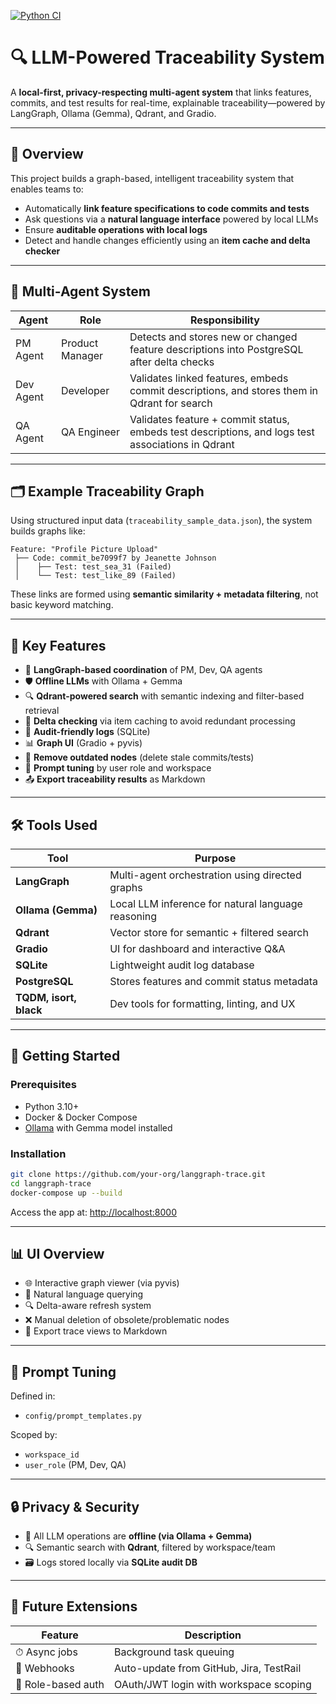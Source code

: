 [![Python CI](https://github.com/ArkDy1312/TraceAI/actions/workflows/python-ci.yml/badge.svg)](https://github.com/ArkDy1312/TraceAI/actions/workflows/python-ci.yml)


# 🔍 LLM-Powered Traceability System

A **local-first, privacy-respecting multi-agent system** that links features, commits, and test results for real-time, explainable traceability—powered by LangGraph, Ollama (Gemma), Qdrant, and Gradio.

---

## 🎯 Overview

This project builds a graph-based, intelligent traceability system that enables teams to:
- Automatically **link feature specifications to code commits and tests**
- Ask questions via a **natural language interface** powered by local LLMs
- Ensure **auditable operations with local logs**
- Detect and handle changes efficiently using an **item cache and delta checker**

---

## 🧠 Multi-Agent System

| Agent      | Role            | Responsibility                                                                 |
|------------|------------------|------------------------------------------------------------------------------|
| PM Agent   | Product Manager  | Detects and stores new or changed feature descriptions into PostgreSQL after delta checks |
| Dev Agent  | Developer        | Validates linked features, embeds commit descriptions, and stores them in Qdrant for search |
| QA Agent   | QA Engineer      | Validates feature + commit status, embeds test descriptions, and logs test associations in Qdrant |

---

## 🗂 Example Traceability Graph

Using structured input data (`traceability_sample_data.json`), the system builds graphs like:

```
Feature: "Profile Picture Upload"
 ├── Code: commit_be7099f7 by Jeanette Johnson
 │    ├── Test: test_sea_31 (Failed)
 │    └── Test: test_like_89 (Failed)
```

These links are formed using **semantic similarity + metadata filtering**, not basic keyword matching.

---

## 🧾 Key Features

- 🧠 **LangGraph-based coordination** of PM, Dev, QA agents
- 🛡 **Offline LLMs** with Ollama + Gemma
- 🔍 **Qdrant-powered search** with semantic indexing and filter-based retrieval
- 🧮 **Delta checking** via item caching to avoid redundant processing
- 🧾 **Audit-friendly logs** (SQLite)
- 📊 **Graph UI** (Gradio + pyvis)
- 🧹 **Remove outdated nodes** (delete stale commits/tests)
- 🧠 **Prompt tuning** by user role and workspace
- 📤 **Export traceability results** as Markdown

---

## 🛠 Tools Used

| Tool              | Purpose                                              |
|-------------------|------------------------------------------------------|
| **LangGraph**     | Multi-agent orchestration using directed graphs     |
| **Ollama (Gemma)**| Local LLM inference for natural language reasoning  |
| **Qdrant**        | Vector store for semantic + filtered search         |
| **Gradio**        | UI for dashboard and interactive Q&A                |
| **SQLite**        | Lightweight audit log database                      |
| **PostgreSQL**    | Stores features and commit status metadata          |
| **TQDM, isort, black** | Dev tools for formatting, linting, and UX     |

---

## 🚀 Getting Started

### Prerequisites

- Python 3.10+
- Docker & Docker Compose
- [Ollama](https://ollama.com/) with Gemma model installed

### Installation

```bash
git clone https://github.com/your-org/langgraph-trace.git
cd langgraph-trace
docker-compose up --build
```

Access the app at: [http://localhost:8000](http://localhost:8000)

---

## 📊 UI Overview

- 🌐 Interactive graph viewer (via pyvis)
- 💬 Natural language querying
- 🔍 Delta-aware refresh system
- ❌ Manual deletion of obsolete/problematic nodes
- 📄 Export trace views to Markdown

---

## 🧠 Prompt Tuning

Defined in:
- `config/prompt_templates.py`

Scoped by:
- `workspace_id`
- `user_role` (PM, Dev, QA)

---

## 🔒 Privacy & Security

- 🧠 All LLM operations are **offline (via Ollama + Gemma)**
- 🔍 Semantic search with **Qdrant**, filtered by workspace/team
- 🗃 Logs stored locally via **SQLite audit DB**

---

## 🔮 Future Extensions

| Feature            | Description                                         |
|--------------------|-----------------------------------------------------|
| ⏱ Async jobs       | Background task queuing                             |
| 📎 Webhooks         | Auto-update from GitHub, Jira, TestRail             |
| 🔐 Role-based auth | OAuth/JWT login with workspace scoping               |

